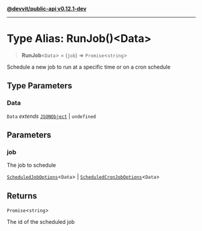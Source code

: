 [**@devvit/public-api v0.12.1-dev**](../README.md)

---

# Type Alias: RunJob()\<Data\>

> **RunJob**\<`Data`\> = (`job`) => `Promise`\<`string`\>

Schedule a new job to run at a specific time or on a cron schedule

## Type Parameters

### Data

`Data` _extends_ [`JSONObject`](JSONObject.md) \| `undefined`

## Parameters

### job

The job to schedule

[`ScheduledJobOptions`](ScheduledJobOptions.md)\<`Data`\> | [`ScheduledCronJobOptions`](ScheduledCronJobOptions.md)\<`Data`\>

## Returns

`Promise`\<`string`\>

The id of the scheduled job
